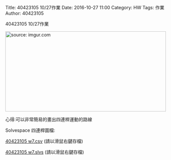 Title: 40423105 10/27作業
Date: 2016-10-27 11:00
Category: HW
Tags: 作業
Author: 40423105 

40423105 10/27作業


<!-- PELICAN_END_SUMMARY -->

<p><a href="http://imgur.com/POn3cgs"><img src="http://i.imgur.com/POn3cgs.png"height="250" width="500" title="source: imgur.com" /></a>
<p> 心得:可以非常簡易的畫出四連桿運動的路線</p>
<p>Solvespace 四連桿圖檔:</p>
<p><a href="/2016fallcadp_ag03/40423105w7/40423105 w7.csv">40423105 w7.csv</a> (請以滑鼠右鍵存檔)</p>
<p><a href="/2016fallcadp_ag03/40423105w7/40423105 w7.slvs">40423105 w7.slvs</a> (請以滑鼠右鍵存檔)</p></p>
